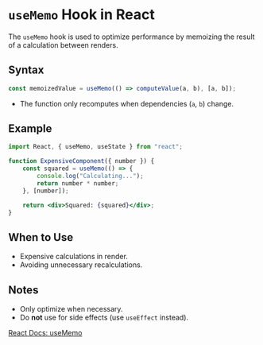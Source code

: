 # `useMemo` Hook in React

The `useMemo` hook is used to optimize performance by memoizing the result of a calculation between renders.

## Syntax

```jsx
const memoizedValue = useMemo(() => computeValue(a, b), [a, b]);
```

- The function only recomputes when dependencies (`a`, `b`) change.

## Example

```jsx
import React, { useMemo, useState } from "react";

function ExpensiveComponent({ number }) {
    const squared = useMemo(() => {
        console.log("Calculating...");
        return number * number;
    }, [number]);

    return <div>Squared: {squared}</div>;
}
```

## When to Use

- Expensive calculations in render.
- Avoiding unnecessary recalculations.

## Notes

- Only optimize when necessary.
- Do **not** use for side effects (use `useEffect` instead).

[React Docs: useMemo](https://react.dev/reference/react/useMemo)